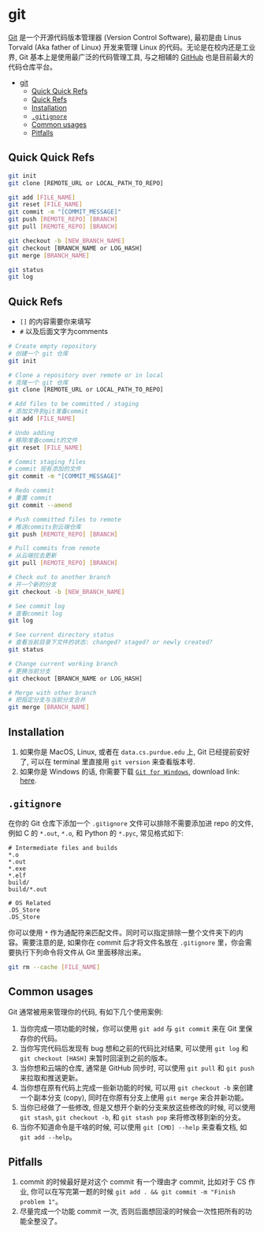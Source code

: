 # git

[Git](https://git-scm.com/) 是一个开源代码版本管理器 (Version Control Software), 最初是由 Linus Torvald (Aka father of Linux) 开发来管理 Linux 的代码。无论是在校内还是工业界, Git 基本上是使用最广泛的代码管理工具, 与之相辅的 [GitHub](/tools/basic/github.md) 也是目前最大的代码仓库平台。

- [git](#git)
  - [Quick Quick Refs](#quick-quick-refs)
  - [Quick Refs](#quick-refs)
  - [Installation](#installation)
  - [`.gitignore`](#gitignore)
  - [Common usages](#common-usages)
  - [Pitfalls](#pitfalls)

## Quick Quick Refs

``` bash
git init
git clone [REMOTE_URL or LOCAL_PATH_TO_REPO]

git add [FILE_NAME]
git reset [FILE_NAME]
git commit -m "[COMMIT_MESSAGE]"
git push [REMOTE_REPO] [BRANCH]
git pull [REMOTE_REPO] [BRANCH]

git checkout -b [NEW_BRANCH_NAME]
git checkout [BRANCH_NAME or LOG_HASH]
git merge [BRANCH_NAME]

git status
git log
```

## Quick Refs

- `[]` 的内容需要你来填写
- `#` 以及后面文字为comments

``` bash
# Create empty repository
# 创建一个 git 仓库 
git init

# Clone a repository over remote or in local
# 克隆一个 git 仓库
git clone [REMOTE_URL or LOCAL_PATH_TO_REPO]

# Add files to be committed / staging
# 添加文件到git准备commit
git add [FILE_NAME]

# Undo adding
# 移除准备commit的文件
git reset [FILE_NAME]

# Commit staging files
# commit 现有添加的文件
git commit -m "[COMMIT_MESSAGE]"

# Redo commit
# 重置 commit
git commit --amend

# Push committed files to remote
# 推送commits到云端仓库
git push [REMOTE_REPO] [BRANCH]

# Pull commits from remote
# 从云端拉去更新
git pull [REMOTE_REPO] [BRANCH]

# Check out to another branch
# 开一个新的分支
git checkout -b [NEW_BRANCH_NAME]

# See commit log
# 查看commit log
git log

# See current directory status
# 查看当前目录下文件的状态: changed? staged? or newly created?
git status

# Change current working branch
# 更换当前分支
git checkout [BRANCH_NAME or LOG_HASH]

# Merge with other branch
# 把指定分支与当前分支合并
git merge [BRANCH_NAME]
```

## Installation

1. 如果你是 MacOS, Linux, 或者在 `data.cs.purdue.edu` 上, Git 已经提前安好了, 可以在 terminal 里直接用 `git version` 来查看版本号.
2. 如果你是 Windows 的话, 你需要下载 [`Git for Windows`](https://git-scm.com/download/win), download link: [here](https://git-scm.com/download/win).

## `.gitignore`

在你的 Git 仓库下添加一个 `.gitignore` 文件可以排除不需要添加进 repo 的文件, 例如 C 的 `*.out`, `*.o`, 和 Python 的 `*.pyc`, 常见格式如下:

``` git
# Intermediate files and builds
*.o
*.out
*.exe
*.elf
build/
build/*.out

# OS Related
.DS_Store
.DS_Store
```

你可以使用 `*` 作为通配符来匹配文件。同时可以指定排除一整个文件夹下的内容。需要注意的是, 如果你在 commit 后才将文件名放在 `.gitignore` 里，你会需要执行下列命令将文件从 Git 里面移除出来。

``` Bash
git rm --cache [FILE_NAME]
```

## Common usages

Git 通常被用来管理你的代码, 有如下几个使用案例:

1. 当你完成一项功能的时候，你可以使用 `git add` 与 `git commit` 来在 Git 里保存你的代码。
2. 当你写完代码后发现有 bug 想和之前的代码比对结果, 可以使用 `git log` 和 `git checkout [HASH]` 来暂时回滚到之前的版本。
3. 当你想和云端的仓库, 通常是 GitHub 同步时, 可以使用 `git pull` 和 `git push` 来拉取和推送更新。
4. 当你想在原有代码上完成一些新功能的时候, 可以用 `git checkout -b` 来创建一个副本分支 (copy), 同时在你原有分支上使用 `git merge` 来合并新功能。
5. 当你已经做了一些修改, 但是又想开个新的分支来放这些修改的时候, 可以使用 `git stash`, `git checkout -b`, 和 `git stash pop` 来将修改移到新的分支。
6. 当你不知道命令是干啥的时候, 可以使用 `git [CMD] --help` 来查看文档, 如 `git add --help`。

## Pitfalls

1. commit 的时候最好是对这个 commit 有一个理由才 commit, 比如对于 CS 作业, 你可以在写完第一题的时候 `git add . && git commit -m "Finish problem 1"`。
2. 尽量完成一个功能 commit 一次, 否则后面想回滚的时候会一次性把所有的功能全整没了。
